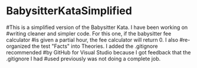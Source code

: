 # BabysitterKataSimplified
#This is a simplified version of the Babysitter Kata. I have been working on
#writing cleaner and simpler code. For this one, if the babysitter fee calculator
#is given a partial hour, the fee calculator will return 0. I also
#re-organized the test "Facts" into Theories. I added the .gitignore recommended
#by GitHub for Visual Studio because I got feedback that the .gitignore I had
#used previously was not doing a complete job.